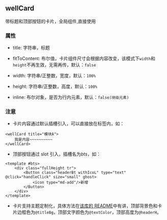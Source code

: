 ## wellCard

带标题和顶部按钮的卡片，全局组件,直接使用

### 属性

- title: 字符串，标题

- fitToContent: 布尔值，卡片组件尺寸会根据内容改变，该模式下`width`和`height`不再生效，无需再传，默认：`false`

- width: 字符串/正整数，宽度，默认：`100%`

- height: 字符串/正整数，高度，默认：`100%`

- inline: 布尔对象，是否为行内元素，默认：`false(块级元素)`

### 注意

- 卡片内容通过默认插槽引入，可以直接放在标签内，如：

```
<wellCard title="模块A">
    我是内容~~~~~~~~~~
</wellCard>
```

- 顶部按钮通过 slot 引入，插槽名为*bts*，如：

```
<template #bts>
    <div class="fullHeight tr">
        <Button class="headerBt withIcoL" type="text" @click="handleClick" size="small" ghost>
            <icon type="md-add"/>新增
        </Button>
    </div>
</template>
```

- 卡片支持主题定制化，具体方法在[该库的 README](/README.md)中有讲，顶部背景色和卡片边框色为`@titleBg`，顶部文字颜色为`@textColor`，顶部高度为`@headerH`。
